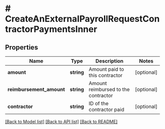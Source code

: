 # # CreateAnExternalPayrollRequestContractorPaymentsInner

## Properties

Name | Type | Description | Notes
------------ | ------------- | ------------- | -------------
**amount** | **string** | Amount paid to this contractor | [optional]
**reimbursement_amount** | **string** | Amount reimbursed to the contractor | [optional]
**contractor** | **string** | ID of the contractor paid | [optional]

[[Back to Model list]](../../README.md#models) [[Back to API list]](../../README.md#endpoints) [[Back to README]](../../README.md)
